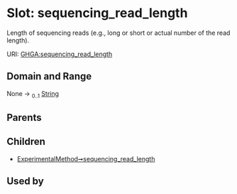 
# Slot: sequencing_read_length


Length of sequencing reads (e.g., long or short or actual number of the read length).

URI: [GHGA:sequencing_read_length](https://w3id.org/GHGA/sequencing_read_length)


## Domain and Range

None &#8594;  <sub>0..1</sub> [String](types/String.md)

## Parents


## Children

 *  [ExperimentalMethod➞sequencing_read_length](ExperimentalMethod_sequencing_read_length.md)

## Used by

